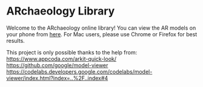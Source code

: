# ARchaeology Library
Welcome to the ARchaeology online library!
You can view the AR models on your phone from [here](https://lili0824.github.io/ARchaeology/).
For Mac users, please use Chrome or Firefox for best results. 

This project is only possible thanks to the help from:
https://www.appcoda.com/arkit-quick-look/<br />
https://github.com/google/model-viewer
https://codelabs.developers.google.com/codelabs/model-viewer/index.html?index=..%2F..index#4
